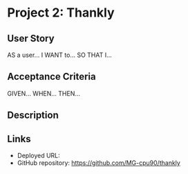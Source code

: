 # Project 2: Thankly

## User Story
AS a user...
I WANT to...
SO THAT I...

## Acceptance Criteria
GIVEN...
WHEN...
THEN...

## Description

## Links
* Deployed URL: 
* GitHub repository: https://github.com/MG-cpu90/thankly